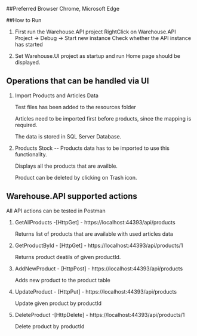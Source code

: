 

##Preferred Browser
 Chrome, Microsoft Edge

##How to Run
1. First run the Warehouse.API project 
    RightClick on Warehouse.API Project -> Debug -> Start new instance
    Check whether the API instance has started

2. Set Warehouse.UI project as startup and run
     Home page should be displayed.

## Operations that can be handled via UI

1. Import Products and Articles Data
     
     Test files has been added to the resources folder

     Articles need to be imported first before products, since the mapping is required.

     The data is stored in SQL Server Database. 

2. Products Stock -- 
      Products data has to be imported to use this functionality.

      Displays all the products that are availble.

      Product can be deleted by clicking on Trash icon. 


## Warehouse.API supported actions
  All API actions can be tested in Postman

  1. GetAllProducts -[HttpGet] - https://localhost:44393/api/products
      
      Returns list of products that are available with used articles data

  2. GetProductById - [HttpGet] - https://localhost:44393/api/products/1

      Returns product deatils of given productId.

  3. AddNewProduct - [HttpPost] - https://localhost:44393/api/products
  
      Adds new product to the product table
  
  4. UpdateProduct - [HttpPut] -  https://localhost:44393/api/products
      
      Update given product by productId

  5. DeleteProduct -[HttpDelete] - https://localhost:44393/api/products/1
      
      Delete product by productId


      
   
